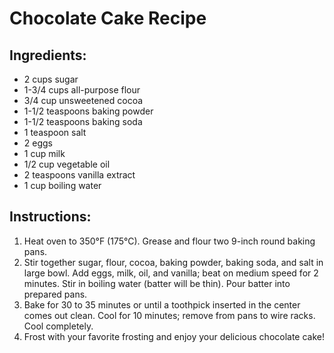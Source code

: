 <!DOCTYPE html>
<html>
<head>
    <title>Chocolate Cake Recipe</title>
</head>
<body>
    <h1>Chocolate Cake Recipe</h1>
    <h2>Ingredients:</h2>
    <ul>
        <li>2 cups sugar</li>
        <li>1-3/4 cups all-purpose flour</li>
        <li>3/4 cup unsweetened cocoa</li>
        <li>1-1/2 teaspoons baking powder</li>
        <li>1-1/2 teaspoons baking soda</li>
        <li>1 teaspoon salt</li>
        <li>2 eggs</li>
        <li>1 cup milk</li>
        <li>1/2 cup vegetable oil</li>
        <li>2 teaspoons vanilla extract</li>
        <li>1 cup boiling water</li>
    </ul>
    <h2>Instructions:</h2>
    <ol>
        <li>Heat oven to 350°F (175°C). Grease and flour two 9-inch round baking pans.</li>
        <li>Stir together sugar, flour, cocoa, baking powder, baking soda, and salt in large bowl. Add eggs, milk, oil, and vanilla; beat on medium speed for 2 minutes. Stir in boiling water (batter will be thin). Pour batter into prepared pans.</li>
        <li>Bake for 30 to 35 minutes or until a toothpick inserted in the center comes out clean. Cool for 10 minutes; remove from pans to wire racks. Cool completely.</li>
        <li>Frost with your favorite frosting and enjoy your delicious chocolate cake!</li>
    </ol>
</body>
</html>
